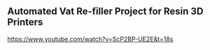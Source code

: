 ## Automated Vat Re-filler Project for Resin 3D Printers

https://www.youtube.com/watch?v=ScP2BP-UE2E&t=18s
